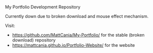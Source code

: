 My Portfolio Development Repository

Currently down due to broken download and mouse effect mechanism. 

Visit:
- https://github.com/MattCania/My-Portfolio/ for the stable (broken download) repository
- https://mattcania.github.io/Portfolio-Website/ for the website
